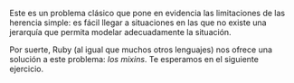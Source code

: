 Este es un problema clásico que pone en evidencia las limitaciones de las herencia simple: es fácil llegar a situaciones en las que no existe una jerarquía que permita modelar adecuadamente la situación. 

Por suerte, Ruby (al igual que muchos otros lenguajes) nos ofrece una solución a este problema: _los mixins_. Te esperamos en el siguiente ejercicio. 